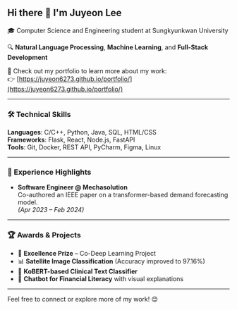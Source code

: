 ## Hi there 👋 I'm Juyeon Lee

🎓 Computer Science and Engineering student at Sungkyunkwan University

🔍 **Natural Language Processing**, **Machine Learning**, and **Full-Stack Development**

🚀 Check out my portfolio to learn more about my work:  
👉 [https://juyeon6273.github.io/portfolio/](https://juyeon6273.github.io/portfolio/)

---

### 🛠️ Technical Skills

**Languages**: C/C++, Python, Java, SQL, HTML/CSS  
**Frameworks**: Flask, React, Node.js, FastAPI  
**Tools**: Git, Docker, REST API, PyCharm, Figma, Linux

---

### 🌱 Experience Highlights

- **Software Engineer @ Mechasolution**  
  Co-authored an IEEE paper on a transformer-based demand forecasting model.  
  *(Apr 2023 – Feb 2024)*

---

### 🏆 Awards & Projects

- 🥇 **Excellence Prize** – Co-Deep Learning Project  
- 📊 **Satellite Image Classification** (Accuracy improved to 97.16%)  
- 🧠 **KoBERT-based Clinical Text Classifier**  
- 💬 **Chatbot for Financial Literacy** with visual explanations

---

Feel free to connect or explore more of my work! 😊

